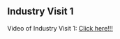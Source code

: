 ## Industry Visit 1
Video of Industry Visit 1: <a href="https://youtu.be/ZK0w_MtN29w">Click here!!!</a>
